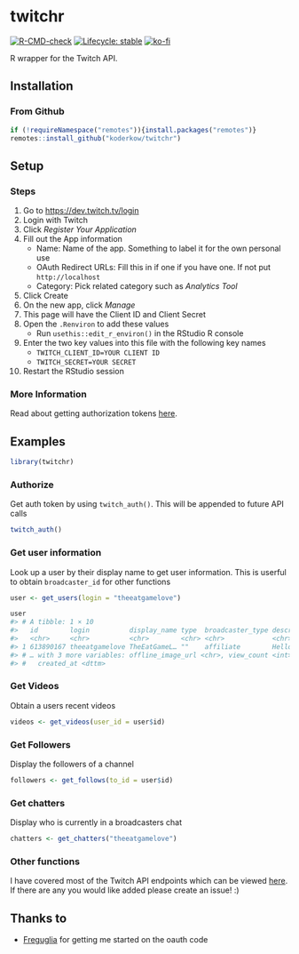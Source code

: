 
<!-- README.md is generated from README.Rmd. Please edit that file -->

# twitchr

<!-- badges: start -->

[![R-CMD-check](https://github.com/KoderKow/twitchr/workflows/R-CMD-check/badge.svg)](https://github.com/KoderKow/twitchr/actions)
[![Lifecycle:
stable](https://img.shields.io/badge/lifecycle-stable-brightgreen.svg)](https://lifecycle.r-lib.org/articles/stages.html#stable)
[![ko-fi](https://ko-fi.com/img/githubbutton_sm.svg)](https://ko-fi.com/F1F05WWXD)
<!-- badges: end -->

R wrapper for the Twitch API.

## Installation

### From Github

``` r
if (!requireNamespace("remotes")){install.packages("remotes")}
remotes::install_github("koderkow/twitchr")
```

## Setup

### Steps

1.  Go to <https://dev.twitch.tv/login>
2.  Login with Twitch
3.  Click *Register Your Application*
4.  Fill out the App information
      - Name: Name of the app. Something to label it for the own
        personal use
      - OAuth Redirect URLs: Fill this in if one if you have one. If not
        put `http://localhost`
      - Category: Pick related category such as *Analytics Tool*
5.  Click Create
6.  On the new app, click *Manage*
7.  This page will have the Client ID and Client Secret
8.  Open the `.Renviron` to add these values
      - Run `usethis::edit_r_environ()` in the RStudio R console
9.  Enter the two key values into this file with the following key names
      - `TWITCH_CLIENT_ID=YOUR CLIENT ID`
      - `TWITCH_SECRET=YOUR SECRET`
10. Restart the RStudio session

### More Information

Read about getting authorization tokens
[here](https://dev.twitch.tv/docs/authentication/).

## Examples

``` r
library(twitchr)
```

### Authorize

Get auth token by using `twitch_auth()`. This will be appended to future
API calls

``` r
twitch_auth()
```

### Get user information

Look up a user by their display name to get user information. This is
userful to obtain `broadcaster_id` for other functions

``` r
user <- get_users(login = "theeatgamelove")

user
#> # A tibble: 1 × 10
#>   id        login          display_name type  broadcaster_type description profile_image_u…
#>   <chr>     <chr>          <chr>        <chr> <chr>            <chr>       <chr>           
#> 1 613890167 theeatgamelove TheEatGameL… ""    affiliate        Hello frie… https://static-…
#> # … with 3 more variables: offline_image_url <chr>, view_count <int>,
#> #   created_at <dttm>
```

### Get Videos

Obtain a users recent videos

``` r
videos <- get_videos(user_id = user$id)
```

### Get Followers

Display the followers of a channel

``` r
followers <- get_follows(to_id = user$id)
```

### Get chatters

Display who is currently in a broadcasters chat

``` r
chatters <- get_chatters("theeatgamelove")
```

### Other functions

I have covered most of the Twitch API endpoints which can be viewed
[here](https://koderkow.github.io/twitchr/reference/index.html). If
there are any you would like added please create an issue\! :)

## Thanks to

  - [Freguglia](https://github.com/Freguglia/rTwitchAPI/) for getting me
    started on the oauth code
